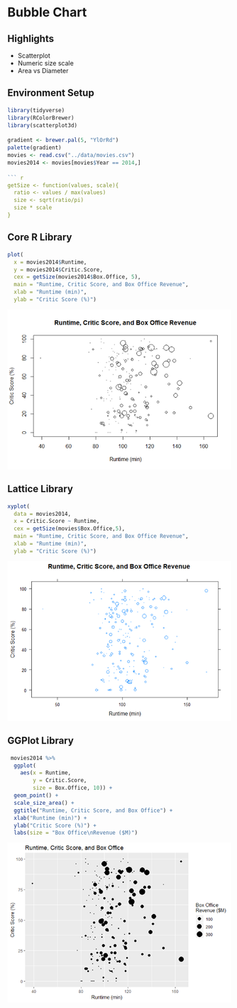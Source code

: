 # Bubble Chart

## Highlights

* Scatterplot
* Numeric size scale
* Area vs Diameter

## Environment Setup


``` r
library(tidyverse)
library(RColorBrewer)
library(scatterplot3d)

gradient <- brewer.pal(5, "YlOrRd")
palette(gradient)
movies <- read.csv("../data/movies.csv")
movies2014 <- movies[movies$Year == 2014,]

``` r
getSize <- function(values, scale){
  ratio <- values / max(values)
  size <- sqrt(ratio/pi)
  size * scale
}
```
## Core R Library

``` r
plot(
  x = movies2014$Runtime,
  y = movies2014$Critic.Score,
  cex = getSize(movies2014$Box.Office, 5),
  main = "Runtime, Critic Score, and Box Office Revenue",
  xlab = "Runtime (min)",
  ylab = "Critic Score (%)")
```
![](../../images/statistics/bubble_chart_1.png)


## Lattice Library

``` r
xyplot(
  data = movies2014,
  x = Critic.Score ~ Runtime,
  cex = getSize(movies$Box.Office,5),
  main = "Runtime, Critic Score, and Box Office Revenue",
  xlab = "Runtime (min)",
  ylab = "Critic Score (%)")
```

![](../../images/statistics/bubble_chart_2.png)


## GGPlot Library


``` r
 movies2014 %>%
  ggplot(
    aes(x = Runtime,
        y = Critic.Score,
        size = Box.Office, 10)) +
  geom_point() +
  scale_size_area() +
  ggtitle("Runtime, Critic Score, and Box Office") +
  xlab("Runtime (min)") +
  ylab("Critic Score (%)") +
  labs(size = "Box Office\nRevenue ($M)")
```

![](../../images/statistics/bubble_chart_3.png)